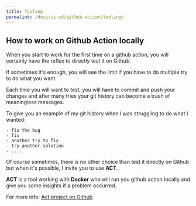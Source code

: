 ```yaml
---
title: Tooling
permalink: /docs/ci-cd/github-action/tooling/
---
```


## How to work on Github Action locally

When you start to work for the first time on a github action, you will certainly have the reflex to directly test it on Github.

If sometimes it's enough, you will see the limit if you have to do multiple try to do what you want.

Each time you will want to test, you will have to commit and push your changes and after many tries your git history can become a trash of meaningless messages.

To give you an example of my git history when I was struggling to do what I wanted:

```
- fix the bug
- fix
- another try to fix
- try another solution
- ....
```

Of course sometimes, there is no other choice than test it directly on Github but when it's possible, I invite you to use **ACT**.

**ACT** is a tool working with **Docker** who will run you github action locally and give you some insights if a problem occurred.

For more info: [Act project on Github](https://github.com/nektos/act)
